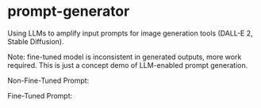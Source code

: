 # prompt-generator
Using LLMs to amplify input prompts for image generation tools (DALL-E 2, Stable Diffusion).

Note: fine-tuned model is inconsistent in generated outputs, more work required. This is just a concept demo of LLM-enabled prompt generation.

Non-Fine-Tuned Prompt:


Fine-Tuned Prompt:
